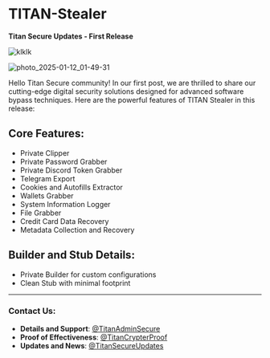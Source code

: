# TITAN-Stealer
**Titan Secure Updates - First Release**

![klklk](https://github.com/user-attachments/assets/40592fad-4e32-4824-b428-029253f0df55)

![photo_2025-01-12_01-49-31](https://github.com/user-attachments/assets/0de1cd3e-e16e-464f-b1b0-738fd0ca858f)


Hello Titan Secure community! In our first post, we are thrilled to share our cutting-edge digital security solutions designed for advanced software bypass techniques. Here are the powerful features of TITAN Stealer in this release:

## Core Features:
- Private Clipper
- Private Password Grabber
- Private Discord Token Grabber
- Telegram Export
- Cookies and Autofills Extractor
- Wallets Grabber
- System Information Logger
- File Grabber
- Credit Card Data Recovery
- Metadata Collection and Recovery


## Builder and Stub Details:
- Private Builder for custom configurations
- Clean Stub with minimal footprint

 
---

### Contact Us:
- **Details and Support**: [@TitanAdminSecure](https://t.me/TitanAdminSecure)  
- **Proof of Effectiveness**: [@TitanCrypterProof](https://t.me/TitanCrypterProof)  
- **Updates and News**: [@TitanSecureUpdates](https://t.me/TitanSecureUpdates)  
